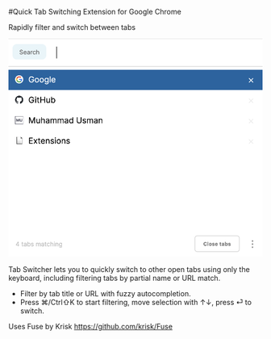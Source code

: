 #Quick Tab Switching Extension for Google Chrome

Rapidly filter and switch between tabs

<img src="screenshot.png">

Tab Switcher lets you to quickly switch to other open tabs using only the keyboard, including filtering tabs by partial name or URL match.

- Filter by tab title or URL with fuzzy autocompletion.
- Press ⌘/Ctrl⇧K to start filtering, move selection with ↑↓, press ⏎ to switch.

Uses Fuse by Krisk
https://github.com/krisk/Fuse
